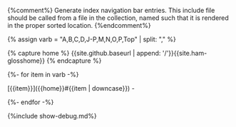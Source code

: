 {%comment%}
  Generate index navigation bar entries.
  This include file should be called from a file in the
  collection, named such that it is rendered in the proper
  sorted location.
{%endcomment%}

{% assign varb = "A,B,C,D,J-P,M,N,O,P,Top" | split: "," %}

{% capture home %}
{{site.github.baseurl | append: '/'}}{{site.ham-glosshome}}
{% endcapture %}

{%- for item in varb -%}

[{{item}}]({{home}}#{{item | downcase}}) -

{%- endfor -%}


{%include show-debug.md%}
